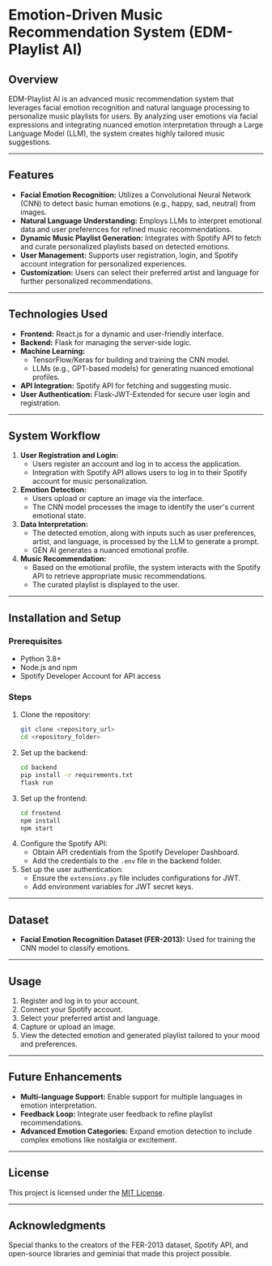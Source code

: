 # Emotion-Driven Music Recommendation System (EDM-Playlist AI)

## Overview
EDM-Playlist AI is an advanced music recommendation system that leverages facial emotion recognition and natural language processing to personalize music playlists for users. By analyzing user emotions via facial expressions and integrating nuanced emotion interpretation through a Large Language Model (LLM), the system creates highly tailored music suggestions.

---

## Features
- **Facial Emotion Recognition:** Utilizes a Convolutional Neural Network (CNN) to detect basic human emotions (e.g., happy, sad, neutral) from images.
- **Natural Language Understanding:** Employs LLMs to interpret emotional data and user preferences for refined music recommendations.
- **Dynamic Music Playlist Generation:** Integrates with Spotify API to fetch and curate personalized playlists based on detected emotions.
- **User Management:** Supports user registration, login, and Spotify account integration for personalized experiences.
- **Customization:** Users can select their preferred artist and language for further personalized recommendations.

---

## Technologies Used
- **Frontend:** React.js for a dynamic and user-friendly interface.
- **Backend:** Flask for managing the server-side logic.
- **Machine Learning:**
  - TensorFlow/Keras for building and training the CNN model.
  - LLMs (e.g., GPT-based models) for generating nuanced emotional profiles.
- **API Integration:** Spotify API for fetching and suggesting music.
- **User Authentication:** Flask-JWT-Extended for secure user login and registration.

---

## System Workflow
1. **User Registration and Login:**
   - Users register an account and log in to access the application.
   - Integration with Spotify API allows users to log in to their Spotify account for music personalization.
2. **Emotion Detection:**
   - Users upload or capture an image via the interface.
   - The CNN model processes the image to identify the user's current emotional state.
3. **Data Interpretation:**
   - The detected emotion, along with inputs such as user preferences, artist, and language, is processed by the LLM to generate a prompt.
   - GEN AI generates a nuanced emotional profile.
4. **Music Recommendation:**
   - Based on the emotional profile, the system interacts with the Spotify API to retrieve appropriate music recommendations.
   - The curated playlist is displayed to the user.

---

## Installation and Setup

### Prerequisites
- Python 3.8+
- Node.js and npm
- Spotify Developer Account for API access

### Steps
1. Clone the repository:
   ```bash
   git clone <repository_url>
   cd <repository_folder>
   ```
2. Set up the backend:
   ```bash
   cd backend
   pip install -r requirements.txt
   flask run
   ```
3. Set up the frontend:
   ```bash
   cd frontend
   npm install
   npm start
   ```
4. Configure the Spotify API:
   - Obtain API credentials from the Spotify Developer Dashboard.
   - Add the credentials to the `.env` file in the backend folder.
5. Set up the user authentication:
   - Ensure the `extensions.py` file includes configurations for JWT.
   - Add environment variables for JWT secret keys.

---

## Dataset
- **Facial Emotion Recognition Dataset (FER-2013):** Used for training the CNN model to classify emotions.

---

## Usage
1. Register and log in to your account.
2. Connect your Spotify account.
3. Select your preferred artist and language.
4. Capture or upload an image.
5. View the detected emotion and generated playlist tailored to your mood and preferences.

---

## Future Enhancements
- **Multi-language Support:** Enable support for multiple languages in emotion interpretation.
- **Feedback Loop:** Integrate user feedback to refine playlist recommendations.
- **Advanced Emotion Categories:** Expand emotion detection to include complex emotions like nostalgia or excitement.

---




## License
This project is licensed under the [MIT License](LICENSE).

---

## Acknowledgments
Special thanks to the creators of the FER-2013 dataset, Spotify API, and open-source libraries and geminiai that made this project possible.
